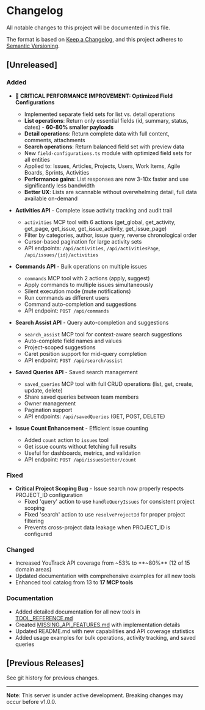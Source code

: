 # Changelog

All notable changes to this project will be documented in this file.

The format is based on [Keep a Changelog](https://keepachangelog.com/en/1.0.0/),
and this project adheres to [Semantic Versioning](https://semver.org/spec/v2.0.0.html).

## [Unreleased]

### Added
- **🚀 CRITICAL PERFORMANCE IMPROVEMENT: Optimized Field Configurations**
  - Implemented separate field sets for list vs. detail operations
  - **List operations**: Return only essential fields (id, summary, status, dates) - **60-80% smaller payloads**
  - **Detail operations**: Return complete data with full content, comments, attachments
  - **Search operations**: Return balanced field set with preview data
  - New `field-configurations.ts` module with optimized field sets for all entities
  - Applied to: Issues, Articles, Projects, Users, Work Items, Agile Boards, Sprints, Activities
  - **Performance gains**: List responses are now 3-10x faster and use significantly less bandwidth
  - **Better UX**: Lists are scannable without overwhelming detail, full data available on-demand

- **Activities API** - Complete issue activity tracking and audit trail
  - `activities` MCP tool with 6 actions (get_global, get_activity, get_page, get_issue, get_issue_activity, get_issue_page)
  - Filter by categories, author, issue query, reverse chronological order
  - Cursor-based pagination for large activity sets
  - API endpoints: `/api/activities`, `/api/activitiesPage`, `/api/issues/{id}/activities`

- **Commands API** - Bulk operations on multiple issues
  - `commands` MCP tool with 2 actions (apply, suggest)
  - Apply commands to multiple issues simultaneously
  - Silent execution mode (mute notifications)
  - Run commands as different users
  - Command auto-completion and suggestions
  - API endpoint: `POST /api/commands`

- **Search Assist API** - Query auto-completion and suggestions
  - `search_assist` MCP tool for context-aware search suggestions
  - Auto-complete field names and values
  - Project-scoped suggestions
  - Caret position support for mid-query completion
  - API endpoint: `POST /api/search/assist`

- **Saved Queries API** - Saved search management
  - `saved_queries` MCP tool with full CRUD operations (list, get, create, update, delete)
  - Share saved queries between team members
  - Owner management
  - Pagination support
  - API endpoints: `/api/savedQueries` (GET, POST, DELETE)

- **Issue Count Enhancement** - Efficient issue counting
  - Added `count` action to `issues` tool
  - Get issue counts without fetching full results
  - Useful for dashboards, metrics, and validation
  - API endpoint: `POST /api/issuesGetter/count`

### Fixed
- **Critical Project Scoping Bug** - Issue search now properly respects PROJECT_ID configuration
  - Fixed 'query' action to use `handleQueryIssues` for consistent project scoping
  - Fixed 'search' action to use `resolveProjectId` for proper project filtering
  - Prevents cross-project data leakage when PROJECT_ID is configured

### Changed
- Increased YouTrack API coverage from ~53% to **~80%** (12 of 15 domain areas)
- Updated documentation with comprehensive examples for all new tools
- Enhanced tool catalog from 13 to **17 MCP tools**

### Documentation
- Added detailed documentation for all new tools in [TOOL_REFERENCE.md](docs/TOOL_REFERENCE.md)
- Created [MISSING_API_FEATURES.md](MISSING_API_FEATURES.md) with implementation details
- Updated README.md with new capabilities and API coverage statistics
- Added usage examples for bulk operations, activity tracking, and saved queries

## [Previous Releases]

See git history for previous changes.

---

**Note**: This server is under active development. Breaking changes may occur before v1.0.0.
